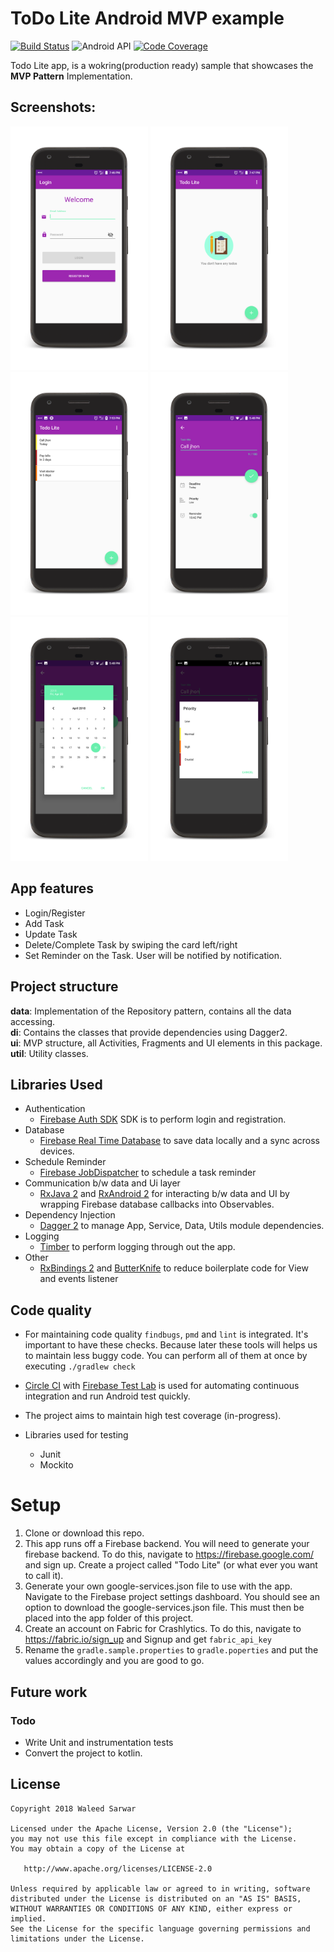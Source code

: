 # ToDo Lite Android MVP example
[![Build Status](https://circleci.com/gh/waleedsarwar86/todo-mvp.svg?style=shield)](https://circleci.com/gh/waleedsarwar86/todo-mvp)
![Android API](https://img.shields.io/badge/API-21%2B-blue.svg?style=flat&label=API&maxAge=300)
[![Code Coverage](https://codecov.io/gh/waleedsarwar86/todo-mvp/branch/master/graph/badge.svg)](https://codecov.io/gh/waleedsarwar86/todo-mvp/)


Todo Lite app, is a wokring(production ready) sample that showcases the **MVP Pattern** Implementation.

## Screenshots:
<p float="left">
<img src="screenshots/1-login.png" width="220"/>
<img src="screenshots/2-home_empty.png" width="220"/>
<img src="screenshots/3-home_tasks.png" width="220"/>
<img src="screenshots/4-add_edit_task.png" width="220"/>
<img src="screenshots/5-add_edit_task_deadline.png" width="220"/>
<img src="screenshots/6-add_edit_task_priority.png" width="220"/>


</p>

## App features

- Login/Register 
- Add Task
- Update Task
- Delete/Complete Task by swiping the card left/right
- Set Reminder on the Task. User will be notified by notification.

## Project structure

**data**: Implementation of the Repository pattern, contains all the data accessing.<br/>
**di**: Contains the classes that provide dependencies using Dagger2.<br />
**ui**: MVP structure, all Activities, Fragments and UI elements in this package.<br />
**util**: Utility classes.<br />

## Libraries Used
* Authentication
    * [Firebase Auth SDK](https://firebase.google.com/docs/auth/) SDK is to perform login and registration.
* Database
    * [Firebase Real Time Database](https://firebase.google.com/docs/database/) to save data locally and a sync across devices.
* Schedule Reminder   
    * [Firebase JobDispatcher](https://github.com/firebase/firebase-jobdispatcher-android) to schedule a task reminder
* Communication b/w data and Ui layer
    * [RxJava 2](https://github.com/ReactiveX/RxJava) and [RxAndroid 2](https://github.com/ReactiveX/RxAndroid) for interacting b/w data and UI by wrapping Firebase database callbacks into Observables.
* Dependency Injection    
    * [Dagger 2](https://github.com/google/dagger) to manage App, Service, Data, Utils module dependencies.
* Logging   
    * [Timber](https://github.com/JakeWharton/timber) to perform logging through out the app.
* Other   
    * [RxBindings 2](https://github.com/JakeWharton/RxBinding) and [ButterKnife](https://github.com/JakeWharton/butterknife) to reduce boilerplate code for View and events listener


## Code quality 
  
  * For maintaining code quality `findbugs`, `pmd` and `lint` is integrated. It's important to have these checks. Because later these tools will helps us to maintain less buggy code. You can perform all of them at once by executing `./gradlew check`
  * [Circle CI](https://travis-ci.org/) with [Firebase Test Lab](https://firebase.google.com/docs/test-lab/) is used for automating continuous integration and run Android test quickly.
  * The project aims to maintain high test coverage (in-progress).
  * Libraries used for testing
  
    * Junit
    * Mockito

# Setup

1. Clone or download this repo.
2. This app runs off a Firebase backend. You will need to generate your firebase backend. To do this, navigate to https://firebase.google.com/ and sign up. Create a project called 
"Todo Lite" (or what ever you want to call it).
3. Generate your own google-services.json file to use with the app. Navigate to the Firebase project settings dashboard. You should see an option to download the 
google-services.json file. This must then be placed into the app folder of this project.
4. Create an account on Fabric for Crashlytics. To do this, navigate to https://fabric.io/sign_up and Signup and get `fabric_api_key`
5. Rename the `gradle.sample.properties` to `gradle.poperties` and put the values accordingly and you are good to go. 
  
## Future work

### Todo
- Write Unit and instrumentation tests
- Convert the project to kotlin.


## License

    Copyright 2018 Waleed Sarwar

    Licensed under the Apache License, Version 2.0 (the "License");
    you may not use this file except in compliance with the License.
    You may obtain a copy of the License at

       http://www.apache.org/licenses/LICENSE-2.0

    Unless required by applicable law or agreed to in writing, software
    distributed under the License is distributed on an "AS IS" BASIS,
    WITHOUT WARRANTIES OR CONDITIONS OF ANY KIND, either express or implied.
    See the License for the specific language governing permissions and
    limitations under the License.


